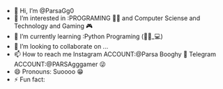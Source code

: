 - 👋 Hi, I’m @ParsaGg0
- 👀 I’m interested in :PROGRAMING 👨‍💻 and Computer Sciense and Technology and Gaming 🎮
- 🌱 I’m currently learning :Python Programing (👨‍💻_💻)
- 💞️ I’m looking to collaborate on ...
- 📫 How to reach me 
Instagram ACCOUNT:@Parsa Booghy 🤖
Telegram ACCOUNT:@PARSAgggamer 😜
- 😄 Pronouns: Suoooo 😁
- ⚡ Fun fact: 

<!---
ParsaGg0/ParsaGg0 is a ✨ special ✨ repository because its `README.md` (this file) appears on your GitHub profile.
You can click the Preview link to take a look at your changes.
--->
